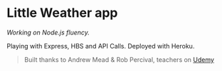 # Little Weather app

_Working on Node.js fluency._

Playing with Express, HBS and API Calls. 
Deployed with Heroku.

> Built thanks to Andrew Mead & Rob Percival, teachers on [Udemy](https://www.udemy.com/course/the-complete-nodejs-developer-course-2/)
